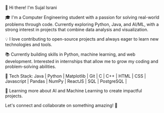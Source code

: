 👋 Hi there! I'm Sujal Israni

🎓 I'm a Computer Engineering student with a passion for solving real-world problems through code. Currently exploring Python, Java, and AI/ML, with a strong interest in projects that combine data analysis and visualization.

💡 I love contributing to open-source projects and always eager to learn new technologies and tools.

📚 Currently building skills in Python, machine learning, and web development. Interested in internships that allow me to grow my coding and problem-solving abilities.

🔧 Tech Stack: Java | Python | Matplotlib | Git | C | C++ | HTML | CSS | Javascript | Pandas | NumPy | ReactJS | SQL | PostgreSQL | 

🌱 Learning more about AI and Machine Learning to create impactful projects.

Let's connect and collaborate on something amazing! 🚀

